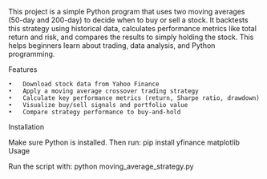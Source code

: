 This project is a simple Python program that uses two moving averages (50-day and 200-day) to decide when to buy or sell a stock. It backtests this strategy using historical data, calculates performance metrics like total return and risk, and compares the results to simply holding the stock. This helps beginners learn about trading, data analysis, and Python programming.

Features

	•	Download stock data from Yahoo Finance
	•	Apply a moving average crossover trading strategy
	•	Calculate key performance metrics (return, Sharpe ratio, drawdown)
	•	Visualize buy/sell signals and portfolio value
	•	Compare strategy performance to buy-and-hold

Installation

Make sure Python is installed. Then run:
pip install yfinance matplotlib 
Usage

Run the script with:
python moving_average_strategy.py
